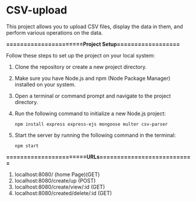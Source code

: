 # CSV-upload
This project allows you to upload CSV files, display the data in them, and perform various operations on the data.


**======================Project Setup==================** 

Follow these steps to set up the project on your local system:
1. Clone the repository or create a new project directory.
2. Make sure you have Node.js and npm (Node Package Manager) installed on your system.
3. Open a terminal or command prompt and navigate to the project directory.
4. Run the following command to initialize a new Node.js project:

       npm install express express-ejs mongoose multer csv-parser
5. Start the server by running the following command in the terminal:

       npm start


**=======================URLs===========================** 

   1. localhost:8080/  (home Page)(GET)
   2. localhost:8080/create/up (POST)
   3. localhost:8080/create/view/:id (GET)
   4. localhost:8080/created/delete/:id (GET)
